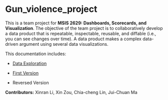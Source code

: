 # Gun_violence_project

This is a team project for **MSIS 2629: Dashboards, Scorecards, and Visualization**. The objective of the team project is to collaboratively develop a data product that is repeatable, inspectable, reusable, and diffable (i.e., you can see changes over time). A data product makes a complex data-driven argument using several data visualizations. 

This documentation includes:

* [Data Exploration](https://github.com/jdnc-datavisualization/Gun_violence_project/blob/master/Visualization_Final_Project_Data_Exploration.ipynb)

* [First Version](https://github.com/jdnc-datavisualization/Gun_violence_project/blob/master/First_version.md)

* Reversed Version

**Contributors:**
Xinran Li,
Xin Zou,
Chia-cheng Lin,
Jui-Chuan Ma
